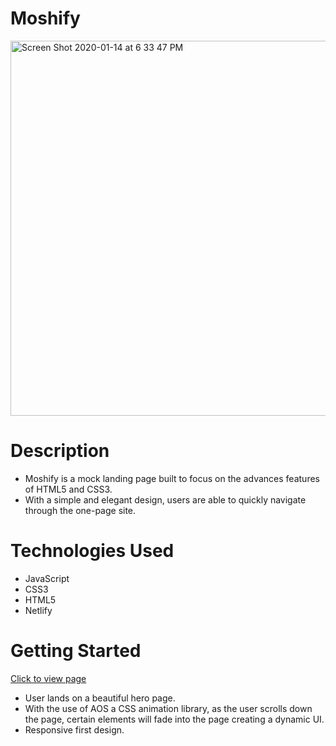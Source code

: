 # Moshify

<img width="600" alt="Screen Shot 2020-01-14 at 6 33 47 PM" src="https://user-images.githubusercontent.com/53157290/132925469-9af9cc22-cef5-4e27-8a3b-06fa196a1054.png">


# Description 
* Moshify is a mock landing page built to focus on the advances features of HTML5 and CSS3.
* With a simple and elegant design, users are able to quickly navigate through the one-page site.


# Technologies Used
* JavaScript
* CSS3
* HTML5
* Netlify

# Getting Started 

[Click to view page](https://moshcloud.netlify.app/)

* User lands on a beautiful hero page. 
* With the use of AOS a CSS animation library, as the user scrolls down the page, certain elements will fade into the page creating a dynamic UI.
* Responsive first design.


